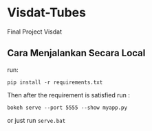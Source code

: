 # Visdat-Tubes
Final Project Visdat

## Cara Menjalankan Secara Local

run:

    pip install -r requirements.txt

Then after the requirement is satisfied run :

    bokeh serve --port 5555 --show myapp.py

or just run `serve.bat`
